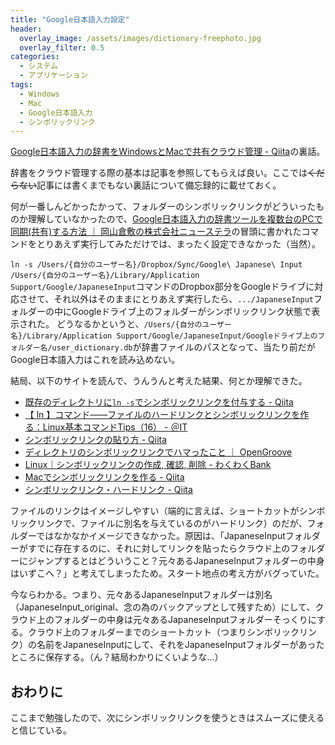 ```yaml
---
title: "Google日本語入力設定"
header:
  overlay_image: /assets/images/dictionary-freephoto.jpg
  overlay_filter: 0.5
categories:
  - システム
  - アプリケーション
tags:
  - Windows
  - Mac
  - Google日本語入力
  - シンボリックリンク
---
```


[Google日本語入力の辞書をWindowsとMacで共有クラウド管理 - Qiita](https://qiita.com/mt_west/items/e6966703922b9a1245aa)の裏話。

辞書をクラウド管理する際の基本は記事を参照してもらえば良い。ここでは~~くだらない~~記事には書くまでもない裏話について備忘録的に載せておく。

何が一番しんどかったかって、フォルダーのシンボリックリンクがどういったものか理解していなかったので、[Google日本語入力の辞書ツールを複数台のPCで同期(共有)する方法 ｜ 岡山倉敷の株式会社ニューステラ](https://newstella.co.jp/2017/02/23/182)の冒頭に書かれたコマンドをとりあえず実行してみただけでは、まったく設定できなかった（当然）。

`ln -s /Users/{自分のユーザー名}/Dropbox/Sync/Google\ Japanese\ Input /Users/{自分のユーザー名}/Library/Application Support/Google/JapaneseInput`コマンドのDropbox部分をGoogleドライブに対応させて、それ以外はそのままにとりあえず実行したら、`.../JapaneseInput`フォルダーの中にGoogleドライブ上のフォルダーがシンボリックリンク状態で表示された。
どうなるかというと、`/Users/{自分のユーザー名}/Library/Application Support/Google/JapaneseInput/Googleドライブ上のフォルダー名/user_dictionary.db`が辞書ファイルのパスとなって、当たり前だがGoogle日本語入力はこれを読み込めない。

結局、以下のサイトを読んで、うんうんと考えた結果、何とか理解できた。

- [既存のディレクトリに``ln -s``でシンボリックリンクを付与する - Qiita](https://qiita.com/HorikawaTokiya/items/e147bb56712e087cc3c9)
- [【 ln 】コマンド――ファイルのハードリンクとシンボリックリンクを作る：Linux基本コマンドTips（16） - ＠IT](https://www.atmarkit.co.jp/ait/articles/1605/30/news022.html)
- [シンボリックリンクの貼り方 - Qiita](https://qiita.com/tamorieeeen/items/94c9eac62093f039dab6)
- [ディレクトリのシンボリックリンクでハマったこと ｜ OpenGroove](https://open-groove.net/linux/directory-symbolic-link/)
- [Linux｜シンボリックリンクの作成, 確認, 削除 - わくわくBank](https://www.wakuwakubank.com/posts/342-linux-ln-unlink/)
- [Macでシンボリックリンクを作る - Qiita](https://qiita.com/yamaking/items/9e1f3340e8134c4bcac8)
- [シンボリックリンク・ハードリンク - Qiita](https://qiita.com/takasianpride/items/397d628bdab93b2a29b4)

ファイルのリンクはイメージしやすい（端的に言えば、ショートカットがシンボリックリンクで、ファイルに別名を与えているのがハードリンク）のだが、フォルダーではなかなかイメージできなかった。原因は、「JapaneseInputフォルダーがすでに存在するのに、それに対してリンクを貼ったらクラウド上のフォルダーにジャンプするとはどういうこと？元々あるJapaneseInputフォルダーの中身はいずこへ？」と考えてしまったため。スタート地点の考え方がバグっていた。

今ならわかる。つまり、元々あるJapaneseInputフォルダーは別名（JapaneseInput_original、念の為のバックアップとして残すため）にして、クラウド上のフォルダーの中身は元々あるJapaneseInputフォルダーそっくりにする。クラウド上のフォルダーまでのショートカット（つまりシンボリックリンク）の名前をJapaneseInputにして、それをJapaneseInputフォルダーがあったところに保存する。（ん？結局わかりにくいような...）

## おわりに

ここまで勉強したので、次にシンボリックリンクを使うときはスムーズに使えると信じている。

